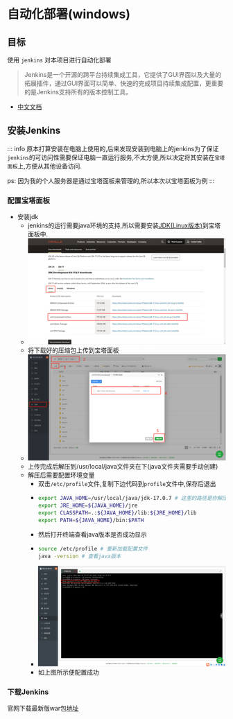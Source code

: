 # 自动化部署(windows)

## 目标
使用 `jenkins` 对本项目进行自动化部署

> Jenkins是一个开源的跨平台持续集成工具，它提供了GUI界面以及大量的拓展插件，通过GUI界面可以简单、快速的完成项目持续集成配置，更重要的是Jenkins支持所有的版本控制工具。

-  [中文文档](https://www.jenkins.io/zh/doc/)


## 安装Jenkins

::: info
原本打算安装在电脑上使用的,后来发现安装到电脑上的jenkins为了保证`jenkins`的可访问性需要保证电脑一直运行服务,不太方便,所以决定将其安装在`宝塔面板`上,方便从其他设备访问.

ps: 因为我的个人服务器是通过宝塔面板来管理的,所以本次以宝塔面板为例
::: 

### 配置宝塔面板

- 安装jdk
  - jenkins的运行需要java环境的支持,所以需要安装[JDK(Linux版本)](https://www.oracle.com/java/technologies/downloads/#java17)到宝塔面板中.
  - ![1](img/1.jpg)
  - 将下载好的压缩包上传到宝塔面板
  - ![2](img/2.jpg)
  - 上传完成后解压到/usr/local/java文件夹在下(java文件夹需要手动创建)
  - 解压后需要配置环境变量
      - 双击`/etc/profile`文件,复制下边代码到`profile`文件中,保存后退出
      - ```sh
        export JAVA_HOME=/usr/local/java/jdk-17.0.7 # 这里的路径是你解压后jdk的文件路径 
        export JRE_HOME=${JAVA_HOME}/jre
        export CLASSPATH=.:${JAVA_HOME}/lib:${JRE_HOME}/lib
        export PATH=${JAVA_HOME}/bin:$PATH
         ```
      - 然后打开终端查看java版本是否成功显示
      - ```sh
        source /etc/profile # 重新加载配置文件
        java -version # 查看java版本
        ```
      - ![3](img/3.jpg)
      - 如上图所示便配置成功

### 下载Jenkins
官网下载最新版war包[地址](https://www.jenkins.io/zh/doc/book/installing/#war%E6%96%87%E4%BB%B6)